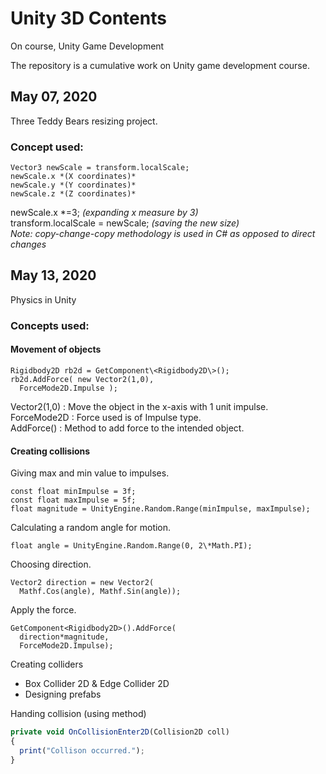 # Unity 3D Contents
On course, Unity Game Development

The repository is a cumulative work on Unity game development course.

## May 07, 2020  
Three Teddy Bears resizing project.  
### Concept used:  
```
Vector3 newScale = transform.localScale;  
newScale.x *(X coordinates)*  
newScale.y *(Y coordinates)*  
newScale.z *(Z coordinates)*  
```
  
newScale.x \*=3; *(expanding x measure by 3)*   
transform.localScale = newScale; *(saving the new size)*  
*Note: copy-change-copy methodology is used in C# as opposed to direct changes*   

## May 13, 2020
Physics in Unity
### Concepts used:
#### Movement of objects
```
Rigidbody2D rb2d = GetComponent\<Rigidbody2D\>();  
rb2d.AddForce( new Vector2(1,0),  
  ForceMode2D.Impulse );  
```
Vector2(1,0) : Move the object in the x-axis with 1 unit impulse.  
ForceMode2D : Force used is of Impulse type.  
AddForce() : Method to add force to the intended object.

#### Creating collisions

Giving max and min value to impulses.  
```
const float minImpulse = 3f;
const float maxImpulse = 5f;
float magnitude = UnityEngine.Random.Range(minImpulse, maxImpulse);
```  
Calculating a random angle for motion.  
```
float angle = UnityEngine.Random.Range(0, 2\*Math.PI);
```  
Choosing direction.  
```
Vector2 direction = new Vector2(
  Mathf.Cos(angle), Mathf.Sin(angle));
```
Apply the force.  
```
GetComponent<Rigidbody2D>().AddForce(
  direction*magnitude, 
  ForceMode2D.Impulse);
```
Creating colliders   
+ Box Collider 2D & Edge Collider 2D
+ Designing prefabs  

Handing collision (using method)  
```javascript
private void OnCollisionEnter2D(Collision2D coll)
{
  print("Collison occurred.");
}
```

  
  
  
